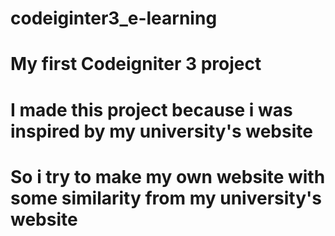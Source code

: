 # codeiginter3_e-learning
# My first Codeigniter 3 project
# I made this project because i was inspired by my university's website
# So i try to make my own website with some similarity from my university's website
